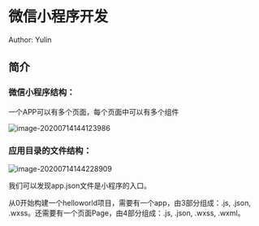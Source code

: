 # 微信小程序开发

Author: Yulin

## 简介

### 微信小程序结构：

一个APP可以有多个页面，每个页面中可以有多个组件

![image-20200714144123986](C:\javaNotes\pics\image-20200714144123986.png)

### 应用目录的文件结构：

![image-20200714144228909](C:\javaNotes\pics\image-20200714144228909.png)

我们可以发现app.json文件是小程序的入口。

从0开始构建一个helloworld项目，需要有一个app，由3部分组成：.js, .json, .wxss。还需要有一个页面Page，由4部分组成：.js, .json, .wxss, .wxml。